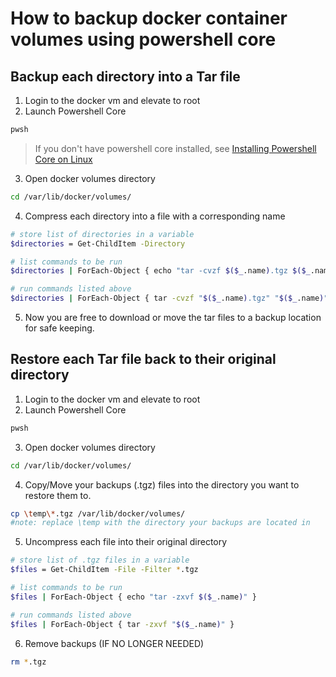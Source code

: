 # How to backup docker container volumes using powershell core

## Backup each directory into a Tar file

1. Login to the docker vm and elevate to root
2. Launch Powershell Core

```bash
pwsh
```
> If you don't have powershell core installed, see [Installing Powershell Core on Linux](https://docs.microsoft.com/en-us/powershell/scripting/install/installing-powershell-core-on-linux?view=powershell-7)

3. Open docker volumes directory

```bash
cd /var/lib/docker/volumes/
```

4. Compress each directory into a file with a corresponding name

```bash
# store list of directories in a variable
$directories = Get-ChildItem -Directory

# list commands to be run
$directories | ForEach-Object { echo "tar -cvzf $($_.name).tgz $($_.name)" }

# run commands listed above
$directories | ForEach-Object { tar -cvzf "$($_.name).tgz" "$($_.name)" }

```

5. Now you are free to download or move the tar files to a backup location for safe keeping.

## Restore each Tar file back to their original directory

1. Login to the docker vm and elevate to root
2. Launch Powershell Core

```bash
pwsh
```

3. Open docker volumes directory

```bash
cd /var/lib/docker/volumes/
```
4. Copy/Move your backups (.tgz) files into the directory you want to restore them to.

```bash
cp \temp\*.tgz /var/lib/docker/volumes/
#note: replace \temp with the directory your backups are located in
```

5. Uncompress each file into their original directory

```bash
# store list of .tgz files in a variable
$files = Get-ChildItem -File -Filter *.tgz

# list commands to be run
$files | ForEach-Object { echo "tar -zxvf $($_.name)" }

# run commands listed above
$files | ForEach-Object { tar -zxvf "$($_.name)" }
```

6. Remove backups (IF NO LONGER NEEDED)

```bash
rm *.tgz
```